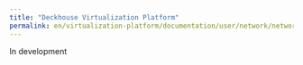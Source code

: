 ```yaml
---
title: "Deckhouse Virtualization Platform"
permalink: en/virtualization-platform/documentation/user/network/network-policies.html
---
```


In development

